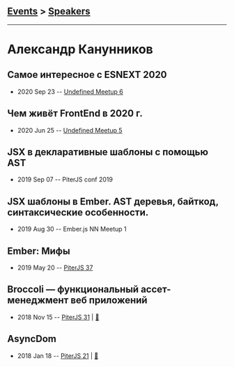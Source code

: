 ## [Events](../README.md) > [Speakers](../speakers.md)
---

# Александр Канунников

## Самое интересное с ESNEXT 2020
- 2020 Sep 23 -- [Undefined Meetup 6](https://youtu.be/-HGjOopxWyY)    
## Чем живёт FrontEnd в 2020 г.
- 2020 Jun 25 -- [Undefined Meetup 5](https://www.youtube.com/watch?v=NaJtjlUCo-o)    
## JSX в декларативные шаблоны с помощью AST
- 2019 Sep 07 -- PiterJS conf 2019    
## JSX шаблоны в Ember. AST деревья, байткод, синтаксические особенности.
- 2019 Aug 30 -- Ember.js NN Meetup 1    
## Ember: Мифы
- 2019 May 20 -- [PiterJS 37](https://youtu.be/-JNxSFx-aOg?t=3527)    
## Broccoli — функциональный ассет-менеджмент веб приложений
- 2018 Nov 15 -- [PiterJS 31](https://www.youtube.com/watch?v=rkhYib1pc2Q)  | [:notebook:](https://fs.piterjs.org/events/31/kanunnikov.pdf)  
## AsyncDom
- 2018 Jan 18 -- [PiterJS 21](https://youtu.be/qZaby7iOVts)  | [:notebook:](https://docs.google.com/presentation/d/12eFghswDeHfQWhZjh2B3vOsYc2DrBAcJLQr_6bGMfK8/edit#slide=id.p)  
